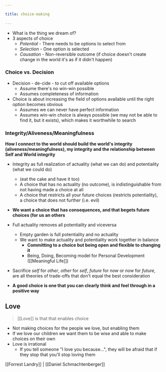 ```yaml
---
title: choice-making 
---
```

- What is the thing we dream of?
- 3 aspects of choice
	- *Potential* - There needs to be options to select from
	- *Selection* - One option is selected
	- *Causation* - Non-reversible outcome (if choice doesn't create change in the world it's as if it didn't happen)

### Choice vs. Decision
- Decision - de-cide - to cut off available options
	- Assume there's no win-win possible
	- Assumes completeness of information
- Choice is about increasing the field of options available until the right option becomes obvious
	- Assumes we can never have perfect information
	- Assumes win-win choice is always possible (we may not be able to find it, but it exists), which makes it worthwhile to search

### Integrity/Aliveness/Meaningfulness
**How I connect to the world should build the world's integrity (aliveness/meaningfulness), my integrity and the relationship between Self and World integrity**

- Integrity as full realization of actuality (what we can do) and potentiality (what we could do)
	- (eat the cake and have it too)
	- A choice that has no actuality (no outcome), is indistinguishable from not having made a choice at all
	- A choice that restricts all your future choices (restricts potentiality), a choice that does not further (i.e. evil)
- **We want a choice that has consequences, and that begets future choices (for us an others**
- Full actuality removes all potentiality and viceversa
	- Empty garden is full potentiality and no actuality
	- We want to make actuality and potentiality work together in balance
		- **Committing to a choice but being open and flexible to changing it**
		- Being, Doing, Becoming model for Personal Development ([[Meaningful Life]])

- Sacrifice *self* for *other*, *other* for *self*, *future* for *now* or *now* for *future*, are all theories of trade-offs that don't equal the best consideration

- **A good choice is one that you can clearly think and feel through in a positive way**

## Love
> [[Love]] is that that enables choice

- Not making choices for the people we love, but enabling them
- If we love our children we want them to be wise and able to make choices on their own
- Love is irrational
	- If you tell someone "I love you because...", they will be afraid that if they stop that you'll stop loving them



[[Forrest Landry]] | [[Daniel Schmachtenberger]]
